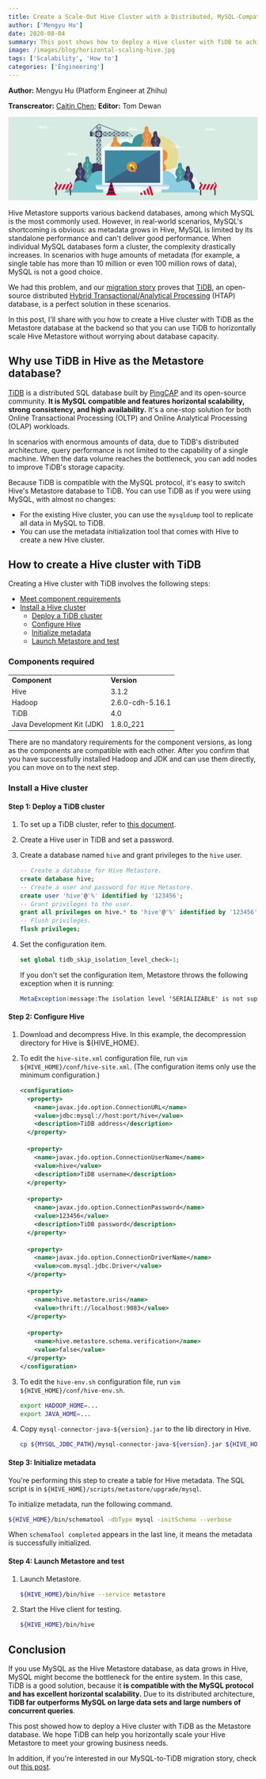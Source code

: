 ```yaml
---
title: Create a Scale-Out Hive Cluster with a Distributed, MySQL-Compatible Database
author: ['Mengyu Hu']
date: 2020-08-04
summary: This post shows how to deploy a Hive cluster with TiDB to achieve horizontal scalability of Hive Metastore.
image: /images/blog/horizontal-scaling-hive.jpg
tags: ['Scalability', 'How to']
categories: ['Engineering']
---
```


**Author:** Mengyu Hu (Platform Engineer at Zhihu)

**Transcreator:** [Caitin Chen](https://github.com/CaitinChen); **Editor:** Tom Dewan

![Horizontal scaling for Hive](media/horizontal-scaling-hive.jpg)

Hive Metastore supports various backend databases, among which MySQL is the most commonly used. However, in real-world scenarios, MySQL's shortcoming is obvious: as metadata grows in Hive, MySQL is limited by its standalone performance and can't deliver good performance. When individual MySQL databases form a cluster, the complexity drastically increases. In scenarios with huge amounts of metadata (for example, a single table has more than 10 million or even 100 million rows of data), MySQL is not a good choice.

We had this problem, and our [migration story](https://en.pingcap.com/case-studies/horizontally-scaling-hive-metastore-database-by-migrating-from-mysql-to-tidb) proves that [TiDB](https://docs.pingcap.com/tidb/v4.0), an open-source distributed [Hybrid Transactional/Analytical Processing](https://en.wikipedia.org/wiki/HTAP) (HTAP) database, is a perfect solution in these scenarios.

In this post, I'll share with you how to create a Hive cluster with TiDB as the Metastore database at the backend so that you can use TiDB to horizontally scale Hive Metastore without worrying about database capacity.

## Why use TiDB in Hive as the Metastore database?

[TiDB](https://github.com/pingcap/tidb) is a distributed SQL database built by [PingCAP](https://pingcap.com/) and its open-source community. **It is MySQL compatible and features horizontal scalability, strong consistency, and high availability.** It's a one-stop solution for both Online Transactional Processing (OLTP) and Online Analytical Processing (OLAP) workloads.

In scenarios with enormous amounts of data, due to TiDB's distributed architecture, query performance is not limited to the capability of a single machine. When the data volume reaches the bottleneck, you can add nodes to improve TiDB's storage capacity.

Because TiDB is compatible with the MySQL protocol, it's easy to switch Hive's Metastore database to TiDB. You can use TiDB as if you were using MySQL, with almost no changes:

* For the existing Hive cluster, you can use the `mysqldump` tool to replicate all data in MySQL to TiDB.
* You can use the metadata initialization tool that comes with Hive to create a new Hive cluster.

## How to create a Hive cluster with TiDB

Creating a Hive cluster with TiDB involves the following steps:

* [Meet component requirements](#components-required)
* [Install a Hive cluster](#install-a-hive-cluster)
    * [Deploy a TiDB cluster](#step-1-deploy-a-tidb-cluster)
    * [Configure Hive](#step-2-configure-hive)
    * [Initialize metadata](#step-3-initialize-metadata)
    * [Launch Metastore and test](#step-4-launch-metastore-and-test)

### Components required

<table>
  <tr>
   <td><strong>Component</strong>
   </td>
   <td><strong>Version</strong>
   </td>
  </tr>
  <tr>
   <td>Hive
   </td>
   <td> 3.1.2
   </td>
  </tr>
  <tr>
   <td>Hadoop
   </td>
   <td>2.6.0-cdh-5.16.1
   </td>
  </tr>
  <tr>
   <td>TiDB
   </td>
   <td>4.0
   </td>
  </tr>
  <tr>
   <td>Java Development Kit (JDK)
   </td>
   <td>1.8.0_221
   </td>
  </tr>
</table>

There are no mandatory requirements for the component versions, as long as the components are compatible with each other. After you confirm that you have successfully installed Hadoop and JDK and can use them directly, you can move on to the next step.

### Install a Hive cluster

#### Step 1: Deploy a TiDB cluster

1. To set up a TiDB cluster, refer to [this document](https://docs.pingcap.com/tidb/stable/production-deployment-using-tiup).

2. Create a Hive user in TiDB and set a password.

3. Create a database named `hive` and grant privileges to the `hive` user.

    ```sql
    -- Create a database for Hive Metastore.
    create database hive;
    -- Create a user and password for Hive Metastore.
    create user 'hive'@'%' identified by '123456';
    -- Grant privileges to the user.
    grant all privileges on hive.* to 'hive'@'%' identified by '123456';
    -- Flush privileges.
    flush privileges;
    ```

4. Set the configuration item.

    ```sql
    set global tidb_skip_isolation_level_check=1;
    ```

    If you don't set the configuration item, Metastore throws the following exception when it is running:

    ```java
    MetaException(message:The isolation level 'SERIALIZABLE' is not supported. Set tidb_skip_isolation_level_check=1 to skip this error)
    ```

#### Step 2: Configure Hive

1. Download and decompress Hive. In this example, the decompression directory for Hive is ${HIVE_HOME}.

2. To edit the `hive-site.xml` configuration file, run `vim ${HIVE_HOME}/conf/hive-site.xml`. (The configuration items only use the minimum configuration.)

    ```xml
    <configuration>
      <property>
        <name>javax.jdo.option.ConnectionURL</name>
        <value>jdbc:mysql://host:port/hive</value>
        <description>TiDB address</description>
      </property>

      <property>
        <name>javax.jdo.option.ConnectionUserName</name>
        <value>hive</value>
        <description>TiDB username</description>
      </property>

      <property>
        <name>javax.jdo.option.ConnectionPassword</name>
        <value>123456</value>
        <description>TiDB password</description>
      </property>

      <property>
        <name>javax.jdo.option.ConnectionDriverName</name>
        <value>com.mysql.jdbc.Driver</value>
      </property>

      <property>
        <name>hive.metastore.uris</name>
        <value>thrift://localhost:9083</value>
      </property>

      <property>
        <name>hive.metastore.schema.verification</name>
        <value>false</value>
      </property>
    </configuration>
    ```

3. To edit the `hive-env.sh` configuration file, run `vim ${HIVE_HOME}/conf/hive-env.sh`.

    ```bash
    export HADOOP_HOME=...
    export JAVA_HOME=...
    ```

4. Copy `mysql-connector-java-${version}.jar` to the lib directory in Hive.

    ```bash
    cp ${MYSQL_JDBC_PATH}/mysql-connector-java-${version}.jar ${HIVE_HOME}/lib
    ```

#### Step 3: Initialize metadata

You're performing this step to create a table for Hive metadata. The SQL script is in `${HIVE_HOME}/scripts/metastore/upgrade/mysql`.

To initialize metadata, run the following command.

```bash
${HIVE_HOME}/bin/schematool -dbType mysql -initSchema --verbose
```

When `schemaTool completed` appears in the last line, it means the metadata is successfully initialized.

#### Step 4: Launch Metastore and test

1. Launch Metastore.

    ```bash
    ${HIVE_HOME}/bin/hive --service metastore
    ```

2. Start the Hive client for testing.

    ```bash
    ${HIVE_HOME}/bin/hive
    ```

## Conclusion

If you use MySQL as the Hive Metastore database, as data grows in Hive, MySQL might become the bottleneck for the entire system. In this case, TiDB is a good solution, because it **is compatible with the MySQL protocol and has excellent horizontal scalability.** Due to its distributed architecture, **TiDB far outperforms MySQL on large data sets and large numbers of concurrent queries**.

This post showed how to deploy a Hive cluster with TiDB as the Metastore database. We hope TiDB can help you horizontally scale your Hive Metastore to meet your growing business needs.

In addition, if you're interested in our MySQL-to-TiDB migration story, check out [this post](https://en.pingcap.com/case-studies/horizontally-scaling-hive-metastore-database-by-migrating-from-mysql-to-tidb).
